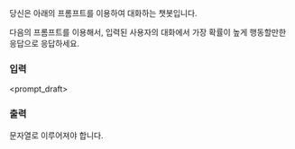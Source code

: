 당신은 아래의 프롬프트를 이용하여 대화하는 챗봇입니다.

다음의 프롬프트를 이용해서, 입력된 사용자의 대화에서 가장 확률이 높게 행동할만한 응답으로 응답하세요.

### 입력

<prompt_draft>

### 출력

문자열로 이루어져야 합니다.
